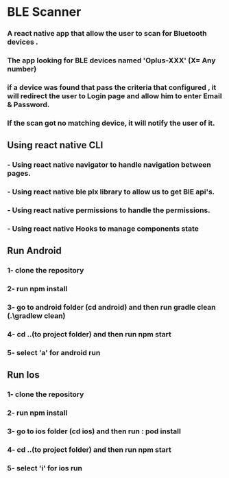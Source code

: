 # BLE Scanner
### A react native app that allow the user to scan for Bluetooth devices .
### The app looking for BLE devices named 'Oplus-XXX' (X= Any number)
### if a device was found that pass the criteria that configured , it will redirect the user to Login page and allow him to enter Email & Password.
### If the scan got no matching device, it will notify the user of it.

## Using react native CLI
### - Using react native navigator to handle navigation between pages.
### - Using react native ble plx library to allow us to get BlE api's.
### - Using react native permissions to handle the permissions.
### - Using react native Hooks to manage components state

## Run Android
### 1- clone the repository
### 2- run npm install
### 3- go to android folder (cd android) and then run gradle clean (.\gradlew clean)
### 4- cd ..(to project folder) and then run npm start
### 5- select 'a' for android run

## Run Ios
### 1- clone the repository
### 2- run npm install
### 3- go to ios folder (cd ios) and then run : pod install
### 4- cd ..(to project folder) and then run npm start
### 5- select 'i' for ios run


